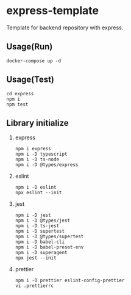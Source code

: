 # express-template

Template for backend repository with express.

## Usage(Run)

```
docker-compose up -d
```

## Usage(Test)

```
cd express
npm i
npm test
```

## Library initialize

1. express

   ```
   npm i express
   npm i -D typescript
   npm i -D ts-node
   npm i -D @types/express
   ```

1. eslint

   ```
   npm i -D eslint
   npx eslint --init
   ```

1. jest

   ```
   npm i -D jest
   npm i -D @types/jest
   npm i -D ts-jest
   npm i -D supertest
   npm i -D @types/supertest
   npm i -D babel-cli
   npm i -D babel-preset-env
   npm i -D superagent
   npx jest --init
   ```

1. prettier

   ```
   npm i -D prettier eslint-config-prettier
   vi .prettierrc
   ```
